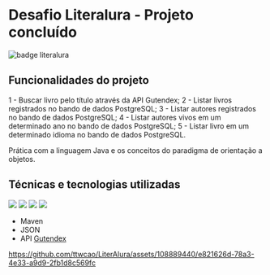 # Desafio Literalura - Projeto concluído </h2>

![badge literalura](https://github.com/ttwcao/LiterAlura/assets/108889440/1ac2533f-d877-44ce-acc0-170a0b43eb33)


## Funcionalidades do projeto 

1 - Buscar livro pelo título através da API Gutendex;
2 - Listar livros registrados no bando de dados PostgreSQL;
3 - Listar autores registrados no bando de dados PostgreSQL;
4 - Listar autores vivos em um determinado ano no bando de dados PostgreSQL;
5 - Listar livro em um determinado idioma no bando de dados PostgreSQL.

Prática com a linguagem Java e os conceitos do paradigma de orientação a objetos.

 ## Técnicas e tecnologias utilizadas
![](https://img.shields.io/badge/Java-ED8B00?style=for-the-badge&logo=openjdk&logoColor=white) ![](https://img.shields.io/badge/Intellij%20Idea-000?logo=intellij-idea&style=for-the-badge) ![](https://img.shields.io/badge/SpringBoot-6DB33F?style=flat-square&logo=Spring&logoColor=white) ![](https://img.shields.io/badge/postgresql-4169e1?style=for-the-badge&logo=postgresql&logoColor=white)
- Maven
- JSON
- API [Gutendex](https://gutendex.com/)

  
https://github.com/ttwcao/LiterAlura/assets/108889440/e821626d-78a3-4e33-a9d9-2fb1d8c569fc

